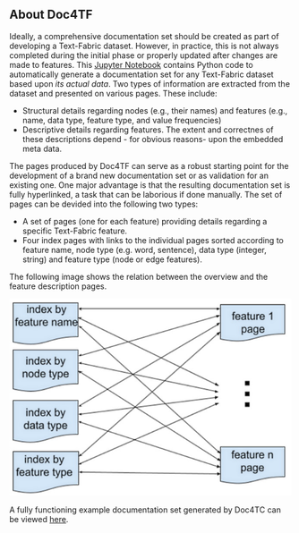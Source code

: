 ## About Doc4TF

Ideally, a comprehensive documentation set should be created as part of developing a Text-Fabric dataset. However, in practice, this is not always completed during the initial phase or properly updated after changes are made to features. This [Jupyter Notebook](https://github.com/tonyjurg/Doc4TF/blob/main/CreateFeatureDoc.ipynb) contains Python code to automatically generate a documentation set for any Text-Fabric dataset based upon *its actual data*. Two types of information are extracted from the dataset and presented on various pages. These include:

  * Structural details regarding nodes (e.g., their names) and features (e.g., name, data type, feature type, and value frequencies)
  * Descriptive details regarding features. The extent and correctnes of these descriptions depend - for obvious reasons- upon the embedded meta data.

The pages produced by Doc4TF can serve as a robust starting point for the development of a brand new documentation set or as validation for an existing one. One major advantage is that the resulting documentation set is fully hyperlinked, a task that can be laborious if done manually. The set of pages can be devided into the following two types:

  * A set of pages (one for each feature) providing details regarding a specific Text-Fabric feature.
  * Four index pages with links to the individual pages sorted according to feature name, node type (e.g. word, sentence), data type (integer, string) and feature type (node or edge features).  

The following image shows the relation between the overview and the feature description pages.

<img src="assets/images/Doc4TF_overview.jpg">

A fully functioning example documentation set generated by Doc4TC can be viewed [here](https://github.com/tonyjurg/Doc4TF/blob/main/results/featuresbynodetype.md).

